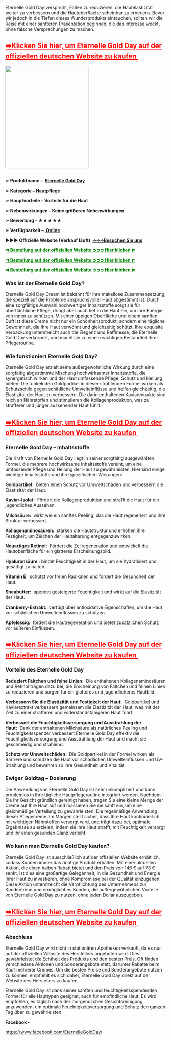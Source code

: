 <p>Eternelle Gold Day verspricht, Falten zu reduzieren, die Hautelastizit&auml;t weiter zu verbessern und die Hautoberfl&auml;che scheinbar zu erneuern. Bevor wir jedoch in die Tiefen dieses Wunderprodukts eintauchen, sollten wir die Reise mit einer sanfteren Pr&auml;sentation beginnen, die das Interesse weckt, ohne falsche Versprechungen zu machen.</p>
<h2><span style="color: #ff0000;"><strong><a style="color: #ff0000;" href="https://www.safnl.com/qpt7">➡️Klicken Sie hier, um Eternelle Gold Day auf der offiziellen deutschen Website zu kaufen&nbsp;</a></strong></span></h2>
<div class="separator"><a href="https://www.safnl.com/qpt7"><img src="https://blogger.googleusercontent.com/img/b/R29vZ2xl/AVvXsEi5RkEqqKSXQ7JMG-X-2F7TRaLGr69UdJPobsq6_TBMLTCCbzZ3UWkwN2Tc1IxFPu9W-8uxXy8L9dOCjK4XBgY16sGjU00LkpaQdLBvIB-zrUmBVKIGrq_NPw_5I8J7LXSXhACa-yoRd4XFZXsYsbcw8GhwdXIrudTdt9jkMmQAtv6N2wDdyDbrHn-TSYM/s320/Eternelle%20Gold%20Day.png" alt="" width="262" height="320" border="0" data-original-height="604" data-original-width="495" /></a></div>
<div class="separator">&nbsp;</div>
<p><strong>➢ Produktname &ndash;&nbsp;&nbsp;<a href="https://www.safnl.com/qpt7">Eternelle Gold Day</a></strong></p>
<p><strong>➢ Kategorie &ndash; Hautpflege</strong></p>
<p><strong>➢ Hauptvorteile &ndash; Vorteile f&uuml;r die Haut</strong></p>
<p><strong>➢ Nebenwirkungen - Keine gr&ouml;&szlig;eren Nebenwirkungen</strong></p>
<p><strong>➢ Bewertung - ★★★★★</strong></p>
<p><strong>➢ Verf&uuml;gbarkeit &ndash;&nbsp;<a href="https://www.safnl.com/qpt7">&nbsp;Online</a></strong></p>
<p><strong>►►► Offizielle Website (Verkauf l&auml;uft)&nbsp;&nbsp;<a title="https://www.facebook.com/RenewRitual.Reviews.US/" href="https://www.safnl.com/i7pt">➾➾➾Besuchen Sie uns</a></strong></p>
<p><span style="color: #008000;"><a style="color: #008000;" title="https://www.facebook.com/RenewRitual.Reviews.US/" href="https://www.safnl.com/i7pt"><strong>⇉ Bestellung auf der offiziellen Website ➲➲➲ Hier klicken ⇇</strong></a></span></p>
<p><span style="color: #008000;"><a style="color: #008000;" title="https://www.facebook.com/RenewRitual.Reviews.US/" href="https://www.safnl.com/i7pt"><strong>⇉ Bestellung auf der offiziellen Website ➲➲➲ Hier klicken ⇇</strong></a></span></p>
<p><span style="color: #008000;"><a style="color: #008000;" title="https://www.facebook.com/RenewRitual.Reviews.US/" href="https://www.safnl.com/i7pt"><strong>⇉ Bestellung auf der offiziellen Website ➲➲➲ Hier klicken ⇇</strong></a></span></p>
<h3><strong>Was ist der Eternelle Gold Day?</strong></h3>
<p>Eternelle Gold Day Cream ist bekannt f&uuml;r ihre makellose Zusammensetzung, die speziell auf die Probleme anspruchsvoller Haut abgestimmt ist. Durch eine sorgf&auml;ltige Auswahl hochwertiger Inhaltsstoffe sorgt sie f&uuml;r oberfl&auml;chliche Pflege, dringt aber auch tief in die Haut ein, um ihre Energie von innen zu sch&uuml;tzen. Mit einer &uuml;ppigen Oberfl&auml;che und einem sanften Duft ist diese Creme nicht nur ein Sch&ouml;nheitsprodukt, sondern eine t&auml;gliche Gewohnheit, die Ihre Haut verw&ouml;hnt und gleichzeitig sch&uuml;tzt. Ihre exquisite Verpackung unterstreicht auch die Eleganz und Raffinesse, die Eternelle Gold Day verk&ouml;rpert, und macht sie zu einem wichtigen Bestandteil Ihrer Pflegeroutine.</p>
<h3><strong>Wie funktioniert Eternelle Gold Day?</strong></h3>
<p>Eternelle Gold Day erzielt seine au&szlig;ergew&ouml;hnliche Wirkung durch eine sorgf&auml;ltig abgestimmte Mischung hochwirksamer Inhaltsstoffe, die synergetisch wirken und der Haut umfassende Pflege, Schutz und Heilung bieten. Die funkelnden Goldpartikel in dieser strahlenden Formel wirken als Schutzschild gegen sch&auml;dliche Umwelteinfl&uuml;sse und helfen gleichzeitig, die Elastizit&auml;t der Haut zu verbessern. Die darin enthaltenen Kaviarextrakte sind reich an N&auml;hrstoffen und stimulieren die Kollagenproduktion, was zu strafferer und j&uuml;nger aussehender Haut f&uuml;hrt.</p>
<h2><span style="color: #ff0000;"><strong><a style="color: #ff0000;" href="https://www.safnl.com/qpt7">➡️Klicken Sie hier, um Eternelle Gold Day auf der offiziellen deutschen Website zu kaufen&nbsp;</a></strong></span></h2>
<h3><strong>Eternelle Gold Day &ndash; Inhaltsstoffe</strong></h3>
<p>Die Kraft von Eternelle Gold Day liegt in seiner sorgf&auml;ltig ausgew&auml;hlten Formel, die mehrere hochwirksame Inhaltsstoffe vereint, um eine umfassende Pflege und Heilung der Haut zu gew&auml;hrleisten. Hier sind einige wichtige Inhaltsstoffe und ihre spezifischen Wirkungen:</p>
<p><strong>Goldpartikel:</strong>&nbsp;&nbsp;bieten einen Schutz vor Umweltsch&auml;den und verbessern die Elastizit&auml;t der Haut.</p>
<p><strong>Kaviar-Isolat:</strong>&nbsp;&nbsp;F&ouml;rdert die Kollagenproduktion und strafft die Haut f&uuml;r ein jugendliches Aussehen.</p>
<p><strong>Milchs&auml;ure:&nbsp;</strong>&nbsp;wirkt wie ein sanftes Peeling, das die Haut regeneriert und ihre Struktur verbessert.</p>
<p><strong>Kollagenaminos&auml;uren:&nbsp;</strong>&nbsp;st&auml;rken die Hautstruktur und erh&ouml;hen ihre Festigkeit, um Zeichen der Hautalterung entgegenzuwirken.</p>
<p><strong>Neuartiges Retinol:</strong>&nbsp;&nbsp;F&ouml;rdert die Zellregeneration und entwickelt die Hautoberfl&auml;che f&uuml;r ein glatteres Erscheinungsbild.</p>
<p><strong>Hyalurons&auml;ure</strong>&nbsp;: bindet Feuchtigkeit in der Haut, um sie hydratisiert und ges&auml;ttigt zu halten.</p>
<p><strong>Vitamin E:&nbsp;</strong>&nbsp;sch&uuml;tzt vor freien Radikalen und f&ouml;rdert die Gesundheit der Haut.</p>
<p><strong>Sheabutter:</strong>&nbsp;&nbsp;spendet gesteigerte Feuchtigkeit und wirkt auf die Elastizit&auml;t der Haut.</p>
<p><strong>Cranberry-Extrakt:&nbsp;</strong>&nbsp;verf&uuml;gt &uuml;ber antioxidative Eigenschaften, um die Haut vor sch&auml;dlichen Umwelteinfl&uuml;ssen zu sch&uuml;tzen.</p>
<p><strong>Apfelessig:</strong>&nbsp;&nbsp;f&ouml;rdert die Hautregeneration und bietet zus&auml;tzlichen Schutz vor &auml;u&szlig;eren Einfl&uuml;ssen.</p>
<h2><span style="color: #ff0000;"><strong><a style="color: #ff0000;" href="https://www.safnl.com/qpt7">➡️Klicken Sie hier, um Eternelle Gold Day auf der offiziellen deutschen Website zu kaufen&nbsp;</a></strong></span></h2>
<h3><strong>Vorteile des Eternelle Gold Day&nbsp;</strong></h3>
<p><strong>Reduziert F&auml;ltchen und feine Linien:</strong>&nbsp;&nbsp;Die enthaltenen Kollagenaminos&auml;uren und Retinol tragen dazu bei, die Erscheinung von F&auml;ltchen und feinen Linien zu reduzieren und sorgen f&uuml;r ein glatteres und jugendlicheres Hautbild.</p>
<p><strong>Verbessern Sie die Elastizit&auml;t und Festigkeit der Haut:</strong>&nbsp;&nbsp;Goldpartikel und Kaviarextrakt verbessern gemeinsam die Elastizit&auml;t der Haut, was mit der Zeit zu einer strafferen und widerstandsf&auml;higeren Haut f&uuml;hrt.</p>
<p><strong>Verbessert die Feuchtigkeitsversorgung und Ausstrahlung der Haut:</strong>&nbsp;&nbsp;Dank der enthaltenen Milchs&auml;ure als nat&uuml;rliches Peeling und Feuchtigkeitsspender verbessert Eternelle Gold Day effektiv die Feuchtigkeitsversorgung und Ausstrahlung der Haut und macht sie geschmeidig und strahlend.</p>
<p><strong>Schutz vor Umweltsch&auml;den:&nbsp;</strong>&nbsp;Die Goldpartikel in der Formel wirken als Barriere und sch&uuml;tzen die Haut vor sch&auml;dlichen Umwelteinfl&uuml;ssen und UV-Strahlung und bewahren so ihre Gesundheit und Vitalit&auml;t.</p>
<h3><strong>Ewiger Goldtag &ndash; Dosierung</strong></h3>
<p>Die Anwendung von Eternelle Gold Day ist sehr unkompliziert und kann problemlos in Ihre t&auml;gliche Hautpflegeroutine integriert werden. Nachdem Sie Ihr Gesicht gr&uuml;ndlich gereinigt haben, tragen Sie eine kleine Menge der Creme auf Ihre Haut auf und massieren Sie sie sanft ein, um eine gleichm&auml;&szlig;ige Verteilung zu gew&auml;hrleisten. Die regelm&auml;&szlig;ige Anwendung dieser Pflegecreme am Morgen stellt sicher, dass Ihre Haut kontinuierlich mit wichtigen N&auml;hrstoffen versorgt wird, und tr&auml;gt dazu bei, optimale Ergebnisse zu erzielen, indem sie Ihre Haut strafft, mit Feuchtigkeit versorgt und ihr einen gesunden Glanz verleiht.</p>
<h3><strong>Wo kann man Eternelle Gold Day kaufen?&nbsp;&nbsp; &nbsp;<br /></strong></h3>
<p>Eternelle Gold Day ist ausschlie&szlig;lich auf der offiziellen Website erh&auml;ltlich, sodass Kunden immer das richtige Produkt erhalten. Mit einer aktuellen Aktion, die einen halben Rabatt bietet und den Preis von 146 &euro; auf 73 &euro; senkt, ist dies eine gro&szlig;artige Gelegenheit, in die Gesundheit und Energie Ihrer Haut zu investieren, ohne Kompromisse bei der Qualit&auml;t einzugehen. Diese Aktion unterstreicht die Verpflichtung des Unternehmens zur Kundentreue und erm&ouml;glicht es Kunden, die au&szlig;ergew&ouml;hnlichen Vorteile von Eternelle Gold Day zu nutzen, ohne jeden Dollar auszugeben.</p>
<h2><span style="color: #ff0000;"><strong><a style="color: #ff0000;" href="https://www.safnl.com/qpt7">➡️Klicken Sie hier, um Eternelle Gold Day auf der offiziellen deutschen Website zu kaufen&nbsp;</a></strong></span></h2>
<h3><strong>Abschluss&nbsp;</strong></h3>
<p>Eternelle Gold Day wird nicht in station&auml;ren Apotheken verkauft, da es nur auf der offiziellen Website des Herstellers angeboten wird. Dies gew&auml;hrleistet die Echtheit des Produkts und den besten Preis. Oft finden verschiedene Aktionen und Sonderangebote statt, darunter Rabatte beim Kauf mehrerer Cremes. Um die besten Preise und Sonderangebote nutzen zu k&ouml;nnen, empfiehlt es sich daher, Eternelle Gold Day direkt auf der Website des Herstellers zu kaufen.</p>
<p>Eternelle Gold Day ist dank seiner sanften und feuchtigkeitsspendenden Formel f&uuml;r alle Hauttypen geeignet, auch f&uuml;r empfindliche Haut. Es wird empfohlen, es t&auml;glich nach der morgendlichen Gesichtsreinigung anzuwenden, um optimale Feuchtigkeitsversorgung und Schutz den ganzen Tag &uuml;ber zu gew&auml;hrleisten.</p>
<p><strong>Facebook -&nbsp;</strong></p>
<p><span data-sheets-root="1"><a class="in-cell-link" href="https://www.facebook.com/EternelleGoldDay/" target="_blank">https://www.facebook.com/EternelleGoldDay/</a></span></p>
<p>&nbsp;</p>
